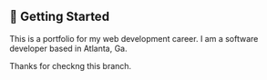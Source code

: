 ## 🚀 Getting Started

This is a portfolio for my web development career. I am a software developer based in Atlanta, Ga.

Thanks for checkng this branch.
